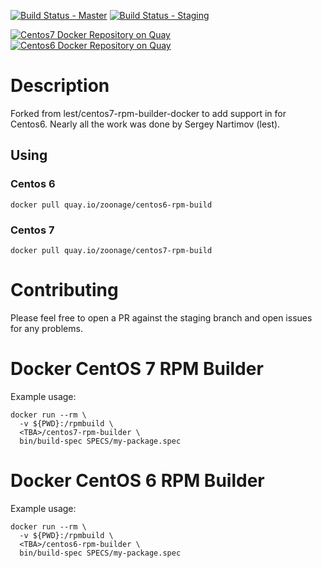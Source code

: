 [![Build Status - Master](https://travis-ci.org/zoonage/centos-rpm-builder-docker.svg?branch=master)](https://travis-ci.org/zoonage/centos-rpm-builder-docker)
[![Build Status - Staging](https://travis-ci.org/zoonage/centos-rpm-builder-docker.svg?branch=staging)](https://travis-ci.org/zoonage/centos-rpm-builder-docker)


[![Centos7 Docker Repository on Quay](https://quay.io/repository/zoonage/centos7-rpm-build/status "Docker Repository on Quay")](https://quay.io/repository/zoonage/centos7-rpm-build)
[![Centos6 Docker Repository on Quay](https://quay.io/repository/zoonage/centos6-rpm-build/status "Docker Repository on Quay")](https://quay.io/repository/zoonage/centos6-rpm-build)

# Description

Forked from lest/centos7-rpm-builder-docker to add support in for Centos6. Nearly all the work was done by Sergey Nartimov (lest).

## Using

### Centos 6
`docker pull quay.io/zoonage/centos6-rpm-build`

### Centos 7
`docker pull quay.io/zoonage/centos7-rpm-build`

# Contributing

Please feel free to open a PR against the staging branch and open issues for any problems.

# Docker CentOS 7 RPM Builder

Example usage:

``` shell
docker run --rm \
  -v ${PWD}:/rpmbuild \
  <TBA>/centos7-rpm-builder \
  bin/build-spec SPECS/my-package.spec
```

# Docker CentOS 6 RPM Builder

Example usage:

``` shell
docker run --rm \
  -v ${PWD}:/rpmbuild \
  <TBA>/centos6-rpm-builder \
  bin/build-spec SPECS/my-package.spec
```
